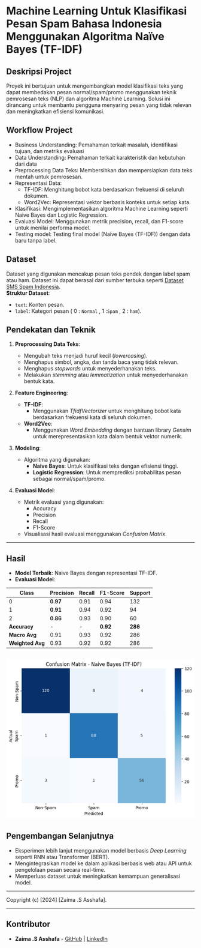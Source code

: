 # Machine Learning Untuk Klasifikasi Pesan Spam Bahasa Indonesia Menggunakan Algoritma Naïve Bayes (TF-IDF)

## Deskripsi Project
Proyek ini bertujuan untuk mengembangkan model klasifikasi teks yang dapat membedakan pesan normal/spam/promo menggunakan teknik pemrosesan teks (NLP) dan algoritma Machine Learning. Solusi ini dirancang untuk membantu pengguna menyaring pesan yang tidak relevan dan meningkatkan efisiensi komunikasi.

## Workflow Project
- Business Understanding: Pemahaman terkait masalah, identifikasi tujuan, dan metriks evaluasi
- Data Understanding: Pemahaman terkait karakteristik dan kebutuhan dari data
- Preprocessing Data Teks: Membersihkan dan mempersiapkan data teks mentah untuk pemrosesan.
- Representasi Data: 
  - TF-IDF: Menghitung bobot kata berdasarkan frekuensi di seluruh dokumen.
  - Word2Vec: Representasi vektor berbasis konteks untuk setiap kata.
- Klasifikasi: Mengimplementasikan algoritma Machine Learning seperti Naive Bayes dan Logistic Regression.
- Evaluasi Model: Menggunakan metrik precision, recall, dan F1-score untuk menilai performa model.
- Testing model: Testing final model (Naive Bayes (TF-IDF)) dengan data baru tanpa label.

## Dataset
Dataset yang digunakan mencakup pesan teks pendek dengan label spam atau ham. Dataset ini dapat berasal dari sumber terbuka seperti [Dataset SMS Spam Indonesia](https://www.kaggle.com/datasets/bobsteward/dataset-sms-spam-indonesia).
<br>**Struktur Dataset**:</br>
- `text`: Konten pesan.
- `label`: Kategori pesan ( 0 : `Normal` , 1 :`Spam` , 2 : `ham`).

## **Pendekatan dan Teknik**
1. **Preprocessing Data Teks**:
   - Mengubah teks menjadi huruf kecil (*lowercasing*).
   - Menghapus simbol, angka, dan tanda baca yang tidak relevan.
   - Menghapus *stopwords* untuk menyederhanakan teks.
   - Melakukan *stemming* atau *lemmatization* untuk menyederhanakan bentuk kata.

2. **Feature Engineering**:
   - **TF-IDF**:
     - Menggunakan *TfidfVectorizer* untuk menghitung bobot kata berdasarkan frekuensi kata di seluruh dokumen.
   - **Word2Vec**:
     - Menggunakan *Word Embedding* dengan bantuan library *Gensim* untuk merepresentasikan kata dalam bentuk vektor numerik.

3. **Modeling**:
   - Algoritma yang digunakan:
     - **Naive Bayes**: Untuk klasifikasi teks dengan efisiensi tinggi.
     - **Logistic Regression**: Untuk memprediksi probabilitas pesan sebagai normal/spam/promo.

4. **Evaluasi Model**:
   - Metrik evaluasi yang digunakan:
     - Accuracy
     - Precision
     - Recall
     - F1-Score
   - Visualisasi hasil evaluasi menggunakan *Confusion Matrix*.

---

## **Hasil**
- **Model Terbaik**: Naive Bayes dengan representasi TF-IDF.
- **Evaluasi Model**:
  
| **Class**       | **Precision** | **Recall** | **F1-Score** | **Support** |
|------------------|--------------|------------|--------------|-------------|
| 0                | **0.97**     | 0.91       | 0.94         | 132         |
| 1                | **0.91**     | 0.94       | 0.92         | 94          |
| 2                | **0.86**     | 0.93       | 0.90         | 60          |
| **Accuracy**     | -            | -          | **0.92**     | **286**     |
| **Macro Avg**    | 0.91         | 0.93       | 0.92         | 286         |
| **Weighted Avg** | 0.93         | 0.92       | 0.92         | 286         |


![ConfusionMatrix](images/ConfusionMatrix.png)
---

## **Pengembangan Selanjutnya**
- Eksperimen lebih lanjut menggunakan model berbasis *Deep Learning* seperti RNN atau Transformer (BERT).
- Mengintegrasikan model ke dalam aplikasi berbasis web atau API untuk pengelolaan pesan secara real-time.
- Memperluas dataset untuk meningkatkan kemampuan generalisasi model.

---

Copyright (c) [2024] [Zaima .S Asshafa].

---

## **Kontributor**
- **Zaima .S Asshafa** - [GitHub](https://github.com/ZaimaSyarifaAsshafa) | [LinkedIn](www.linkedin.com/in/zaimasyarifaasshafa)
